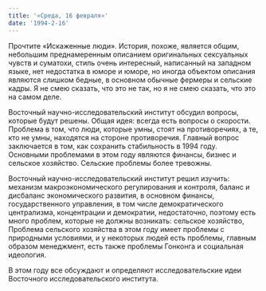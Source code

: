 ```yaml
---
title: '«Среда, 16 февраля»'
date: '1994-2-16'
---
```

Прочтите «Искаженные люди». История, похоже, является общим, небольшим преднамеренным описанием оригинальных сексуальных чувств и суматохи, стиль очень интересный, написанный на западном языке, нет недостатка в юморе и юморе, но иногда объектом описания являются слишком бедные, в основном обычные фермеры и сельские кадры. Я не смею сказать, что это не так, но я не смею сказать, что это на самом деле.

Восточный научно-исследовательский институт обсудил вопросы, которые будут решены. Общая идея: всегда есть вопросы о скорости. Проблема в том, что люди, которые умны, стоят на противоречиях, а те, кто не умны, находятся на стороне противоречия. Главный вопрос заключается в том, как сохранить стабильность в 1994 году. Основными проблемами в этом году являются финансы, бизнес и сельское хозяйство. Сельские проблемы более тревожны.

Восточный научно-исследовательский институт решил изучить: механизм макроэкономического регулирования и контроля, баланс и дисбаланс экономического развития, в основном финансы, государственного управления, в том числе демократического централизма, концентрации и демократии, недостаточно, поэтому есть много проблем, которые не должны возникать: сельское хозяйство, Проблема сельского хозяйства в этом году имеет проблемы с природными условиями, и у некоторых людей есть проблемы, главным образом менеджмент, есть также проблемы Гонконга и социальная идеология.

В этом году все обсуждают и определяют исследовательские идеи Восточного исследовательского института.